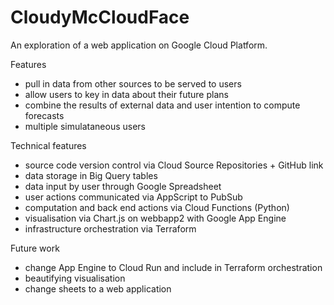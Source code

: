# CloudyMcCloudFace

An exploration of a web application on Google Cloud Platform.

Features
- pull in data from other sources to be served to users
- allow users to key in data about their future plans
- combine the results of external data and user intention to compute forecasts
- multiple simulataneous users

Technical features
- source code version control via Cloud Source Repositories + GitHub link
- data storage in Big Query tables
- data input by user through Google Spreadsheet
- user actions communicated via AppScript to PubSub
- computation and back end actions via Cloud Functions (Python)
- visualisation via Chart.js on webbapp2 with Google App Engine
- infrastructure orchestration via Terraform

Future work
- change App Engine to Cloud Run and include in Terraform orchestration
- beautifying visualisation
- change sheets to a web application
